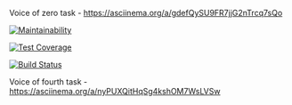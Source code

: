 Voice of zero task - https://asciinema.org/a/gdefQySU9FR7jjG2nTrcq7sQo

[![Maintainability](https://api.codeclimate.com/v1/badges/ba6235ad155886bfc371/maintainability)](https://codeclimate.com/github/aic513/project-lvl1-s348/maintainability)

[![Test Coverage](https://api.codeclimate.com/v1/badges/ba6235ad155886bfc371/test_coverage)](https://codeclimate.com/github/aic513/project-lvl1-s348/test_coverage)

[![Build Status](https://travis-ci.org/aic513/project-lvl1-s348.svg?branch=master)](https://travis-ci.org/aic513/project-lvl1-s348)

Voice of fourth task - https://asciinema.org/a/nyPUXQitHqSg4kshOM7WsLVSw
